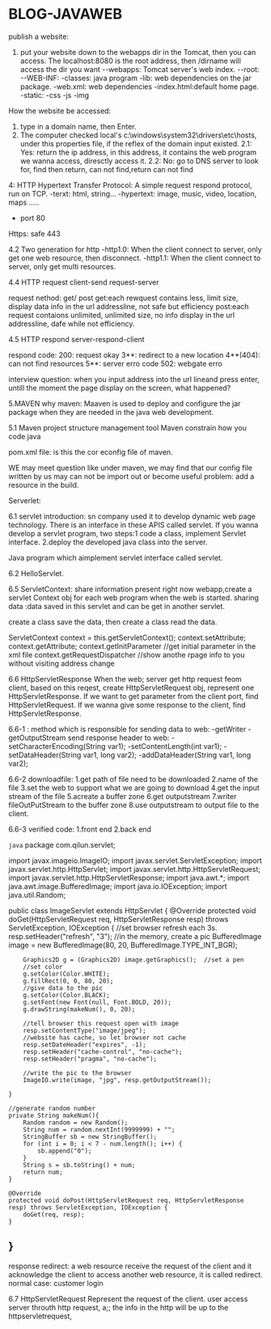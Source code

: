 # BLOG-JAVAWEB

publish a website:
1. put your website down to the webapps dir in the Tomcat, then you can access. The localhost:8080 is the root address, then /dirname will access the dir you want 
--webapps: Tomcat server's web index.
--root:
--WEB-INF:
  -classes: java program
  -lib: web dependencies on the jar package.
  -web.xml: web dependencies
  -index.html:default home page.
  -static:
    -css
    -js
    -img

How the website be accessed:
1. type in a domain name, then Enter.
2. The computer checked local's c:\windows\system32\drivers\etc\hosts, under this properties file, if the reflex of the domain input existed.
  2.1: Yes: return the ip address, in this address, it contains the web program we wanna access, diresctly access it.
  2.2: No: go to DNS server to look for, find then return, can not find,return can not find

4: HTTP
Hypertext Transfer Protocol: A simple request respond protocol, run on TCP.
-terxt: html, string...
-hypertext: image, music, video, location, maps .....
- port 80

Https: safe
443

4.2 Two generation for http
-http1.0: When the client connect to server, only get one web resource, then disconnect.
-http1.1: When the client connect to server, only get multi resources.

4.4 HTTP request
client-send request-server

request nethod: get/ post
get:each rewquest contains less, limit size, display data info in the url addressline, not safe but efficiency
post:each request contaions unlimited, unlimited size, no info display in the url addressline, dafe while not efficiency.


4.5 HTTP respond
server-respond-client

respond code: 
200: request okay
3**: redirect to a new location
4**(404): can not find resources
5**: server erro code   502: webgate erro

interview question:
when you input address into the url lineand press enter, untill the moment the page display on the screen, what happened?


5.MAVEN
why maven: Maaven is used to deploy and configure the jar package when they are needed in the java web development.

5.1 Maven project structure management tool
Maven constrain how you code java

pom.xml file:
is this the cor econfig file of maven.

WE may meet question like under maven, we may find that our config file written by us may can not be import out or become useful problem:
add a resource in the build.

Serverlet:

6.1 servlet introduction: sn company used it to develop dynamic web page technology.
There is an interface in these APIS called servlet.
If you wanna develop a servlet program, two steps:1 code a class, implement Servlet interface. 2.deploy the developed java class into the server.

Java program which aimplement servlet interface called servlet.

6.2 HelloServlet.

6.5 ServletContext:
share information
present right now webapp,create a servlet Context obj for each web program when the web is started.
  sharing data :data saved in this servlet and can be get in another servlet.
  
  create a class save the data, then create a class read the data.
 
ServletContext context = this.getServletContext();
context.setAttribute;
context.getAttribute;
context.getInitParameter  //get initial parameter in the xml file
context.getRequestDispatcher  //show anothe rpage info to you without visiting address change

6.6 HttpServletResponse
When the web; server get http request feom client, based on this reqest, create HttpServletRequest obj, represent one HttpServletResponse.
If we want to get parameter from the client port, find HttpServletRequest.
If we wanna give some response to the client, find  HttpServletResponse.

6.6-1 : method which is responsible for sending data to web:
-getWriter
-getOutputStream
send response header to web:
-setCharacterEncoding(String var1);
-setContentLength(int var1);
-setDataHeader(String var1, long var2);
-addDataHeader(String var1, long var2);

6.6-2 downloadfile:
1.get path of file need to be downloaded
2.name of the file
3.set the web to support what we are going to download
4.get the input stream of the file
5.acreate a buffer zone
6.get outputstream
7.writer fileOutPutStream to the buffer zone
8.use outputstream to output file to the client.

6.6-3 verified code:
1.front end 
2.back end

```java```
package com.qilun.servlet;

import javax.imageio.ImageIO;
import javax.servlet.ServletException;
import javax.servlet.http.HttpServlet;
import javax.servlet.http.HttpServletRequest;
import javax.servlet.http.HttpServletResponse;
import java.awt.*;
import java.awt.image.BufferedImage;
import java.io.IOException;
import java.util.Random;

public class ImageServlet extends HttpServlet {
    @Override
    protected void doGet(HttpServletRequest req, HttpServletResponse resp) throws ServletException, IOException {
        //set browser refresh each 3s.
        resp.setHeader("refresh", "3");
        //in the memory, create a pic
        BufferedImage image = new BufferedImage(80, 20, BufferedImage.TYPE_INT_BGR);

        Graphics2D g = (Graphics2D) image.getGraphics();  //set a pen
        //set color
        g.setColor(Color.WHITE);
        g.fillRect(0, 0, 80, 20);
        //give data to the pic
        g.setColor(Color.BLACK);
        g.setFont(new Font(null, Font.BOLD, 20));
        g.drawString(makeNum(), 0, 20);

        //tell browser this request open with image
        resp.setContentType("image/jpeg");
        //website has cache, so let browser not cache
        resp.setDateHeader("expires", -1);
        resp.setHeader("cache-control", "no-cache");
        resp.setHeader("pragma", "no-cache");

        //write the pic to the browser
        ImageIO.write(image, "jpg", resp.getOutputStream());

    }

    //generate random number
    private String makeNum(){
        Random random = new Random();
        String num = random.nextInt(9999999) + "";
        StringBuffer sb = new StringBuffer();
        for (int i = 0; i < 7 - num.length(); i++) {
            sb.append("0");
        }
        String s = sb.toString() + num;
        return num;
    }

    @Override
    protected void doPost(HttpServletRequest req, HttpServletResponse resp) throws ServletException, IOException {
        doGet(req, resp);
    }
}
--------------------------------------------------------------------------------------------------------

response redirect:
a web resource receive the request of the client and it acknowledge the client to access another web resource, it is called redirect.
normal case: customer login

6.7 HttpServletRequest
Represent the request of the client. user access server throuth http request, a;; the info in the http will be up to the httpservletrequest,























